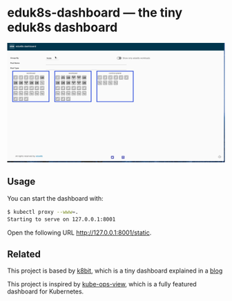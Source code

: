 # eduk8s-dashboard — the tiny eduk8s dashboard


![eduk8s-dashboard — the tiny eduk8s dashboard](preview.gif)

## Usage

You can start the dashboard with:

```bash
$ kubectl proxy --www=.
Starting to serve on 127.0.0.1:8001
```

Open the following URL <http://127.0.0.1:8001/static>.

## Related
This project is based by [k8bit](https://github.com/learnk8s/k8bit), which is a tiny dashboard explained in a [blog](https://learnk8s.io/real-time-dashboard)

This project is inspired by [kube-ops-view](https://github.com/hjacobs/kube-ops-view), which is a fully featured dashboard for Kubernetes.